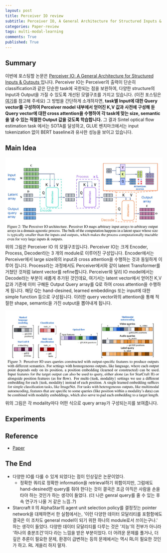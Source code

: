 ```yaml
---
layout: post
title: Perceiver IO review
subtitle: Perceiver IO, A General Architecture for Structured Inputs & Outputs, 2021
categories: Paper-review
tags: multi-modal-learning
comments: True
published: True
---
```


## Summary 
이번에 포스팅할 논문은 <a href = "https://arxiv.org/abs/2107.14795"> Perceiver IO: A General Architecture for Structured Inputs & Outputs </a> 입니다. Perceiver IO는 Perceiver의 출력이 단순히 classification과 같은 단순한 task에 국한되는 점을 보완하여, 다양한 structure의 Input과 Output을 가질 수 있도록 개선된 모델구조를 가지고 있습니다. (이전 포스팅은 <a href = "https://seobeomjin.github.io/paper-review/2022/03/02/perceiver.html">여기</a>를 참고해 주세요) 그 방법을 간단하게 소개하자면, <b>task별 Input에 대한 Query vector를 구성하여 Perceiver model 내부에서 얻어진 K,V 값과 사전에 구성해 둔 Query vector에 대한 cross attention을 수행하여 각 task에 맞는 size, semantic을 낼 수 있는 적절한 Output 값을 갖도록 학습합니다.</b> 그 결과 Sintel optical flow estimation task 에서는 SOTA를 달성하고, GLUE 벤치마크에서는 input tokenization 없이 BERT baseline과 유사한 성능을 보이고 있습니다.

## Main Idea 
![fig](/assets/images/perceiver-io/fig3.jpg) 
<br>
위의 그림은 Perceiver IO 의 모델구조입니다. Perceiver IO는 크게 Encoder, Process, Decoder라는 3 개의 module로 이루어진 구성입니다. Encoder에서는 Perceiver에서 large size와의 input과 cross attention을 수행하는 것과 동일하게 이루어 집니다. Process라는 과정에서도 Perceiver에서와 같이 latent Transformer를 거쳤던 것처럼 latent vector를 refine합니다. Perceiver와 달리 IO model에서는 Decode라는 부분이 새롭게 추가된 것인데요, 여기서는 latent vector에서 얻어진 K,V 값과 기존에 이미 구해둔 Output Query array를 Q로 하여 cross attention을 수행하게 됩니다. 해당 Q는 hand-desined, learned embeddings 또는 input에 대한 simple function 등으로 구성됩니다. 이러한 query vector와의 attention을 통해 적절한 shape, semantic을 가진 output을 뽑아내게 됩니다. <br>

![fig](/assets/images/perceiver-io/fig4.jpg) 
<br>
위의 그림은 각 modality마다 어떤 식으로 query array가 구성되는지를 보여줍니다.


## Experiments 

## Reference
- <a href = "https://arxiv.org/abs/2107.14795"> Paper </a>

## The End 
- 다양한 IO를 다룰 수 있게 되었다는 점이 인상깊은 논문이었다. 
    - 정확한 쿼리로 정확한 information을 retrieval하기 위함이지만, 그럼에도 hand-desined한 query를 줘야 한다는 것이 결국은 조금 아직은 사람을 손을 타야 하는 것인가 하는 생각이 들었다. (더 나은 genral query를 줄 수 있는 후속 연구가 나올 거 같은 느낌..?)
- Starcraft II 의 AlphaStar의 agent unit selection policy를 결정짓는 pointer network을 대체하면서 한 실험에서는, '이런 다양한 데이터 모달리티를 포함함에도 결국은 이 조차도 general model이 되기 위한 하나의 module로서 쓰이는구나.' 하는 생각이 들었다. 다양한 데이터 모달리티를 다루는 것은 '지능'의 전부가 아니라 '하나의 충분조건'이다 라는 느낌을 받은 부분이었다. 더 어려운 문제를 풀거나, 더 깊은 추론이 필요한 문제, 환경이 급변하는 등의 문제에서는 역시 RL이 필요한 것인가 하고. RL 게을리 하지 말자.